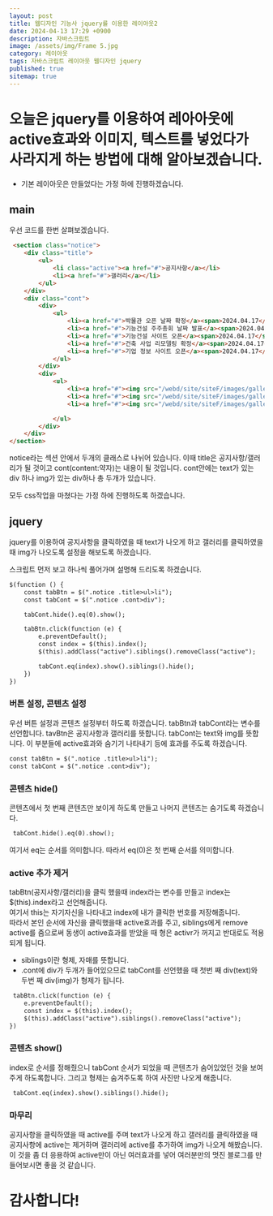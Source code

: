 ```yaml
---
layout: post
title: 웹디자인 기능사 jquery를 이용한 레이아웃2
date: 2024-04-13 17:29 +0900
description: 자바스크립트
image: /assets/img/Frame 5.jpg
category: 레이아웃 
tags: 자바스크립트 레이아웃 웹디자인 jquery
published: true
sitemap: true
---
```



# 오늘은 jquery를 이용하여 레아아웃에 active효과와 이미지, 텍스트를 넣었다가 사라지게 하는 방법에 대해 알아보겠습니다.
* 기본 레이아웃은 만들었다는 가정 하에 진행하겠습니다.

## main
우선 코드를 한번 살펴보겠습니다. 
````html
 <section class="notice">
    <div class="title">
        <ul>
            <li class="active"><a href="#">공지사항</a></li>
            <li><a href="#">갤러리</a></li>
        </ul>
    </div>
    <div class="cont">
        <div>
            <ul>
                <li><a href="#">박물관 오픈 날짜 확정</a><span>2024.04.17</span></li>
                <li><a href="#">기능건설 주주총회 날짜 발표</a><span>2024.04.17</span></li>
                <li><a href="#">기능건설 사이트 오픈</a><span>2024.04.17</span></li>
                <li><a href="#">건축 사업 리모델링 확정</a><span>2024.04.17</span></li>
                <li><a href="#">기업 정보 사이트 오픈</a><span>2024.04.17</span></li>
            </ul>
        </div>
        <div>
            <ul>
                <li><a href="#"><img src="/webd/site/siteF/images/gallery01.jpg" alt="갤러리 오픈"></li>
                <li><a href="#"><img src="/webd/site/siteF/images/gallery02.jpg" alt="갤러리 오픈"></li>
                <li><a href="#"><img src="/webd/site/siteF/images/gallery03.jpg" alt="갤러리 오픈"></li>

            </ul>
        </div>
    </div>
</section>
````
notice라는 섹션 안에서 두개의 클래스로 나뉘어 있습니다. 이때 title은 공지사항/갤러리가 될 것이고 cont(content:약자)는 내용이 될 것입니다. cont안에는 text가 있는 div 하나 img가 있는 div하나 총 두개가 있습니다.

모두 css작업을 마쳤다는 가정 하에 진행하도록 하겠습니다.

## jquery
jquery를 이용하여 공지사항을 클릭하였을 때 text가 나오게 하고 갤러리를 클릭하였을 때 img가 나오도록 설정을 해보도록 하겠습니다.

스크립트 먼저 보고 하나씩 풀어가며 설명해 드리도록 하겠습니다.
````html
$(function () {
    const tabBtn = $(".notice .title>ul>li");    
    const tabCont = $(".notice .cont>div");      

    tabCont.hide().eq(0).show();

    tabBtn.click(function (e) {         
        e.preventDefault();
        const index = $(this).index();
        $(this).addClass("active").siblings().removeClass("active");

        tabCont.eq(index).show().siblings().hide();
    })
})
````

### 버튼 설정, 콘텐츠 설정
우선 버튼 설정과 콘텐츠 설정부터 하도록 하겠습니다.
tabBtn과 tabCont라는 변수를 선언합니다.
tavBtn은 공지사항과 갤러리를 뜻합니다. tabCont는 text와 img를 뜻합니다. 이 부분들에 active효과와 숨기기 나타내기 등에 효과를 주도록 하겠습니다.
````html
const tabBtn = $(".notice .title>ul>li");    
const tabCont = $(".notice .cont>div");   
````

### 콘텐츠 hide()
콘텐츠에서 첫 번째 콘텐츠만 보이게 하도록 만들고 나머지 콘텐츠는 숨기도록 하겠습니다.
````html
 tabCont.hide().eq(0).show();
````
여기서 eq는 순서를 의미합니다. 따라서 eq(0)은 첫 번째 순서를 의미합니다.

### active 추가 제거
tabBtn(공지사항/갤러리)을 클릭 했을때 index라는 변수를 만들고 index는 $(this).index라고 선언해줍니다.<br>
여기서 this는 자기자신을 나타내고 index에 내가 클릭한 번호를 저장해줍니다.<br> 따라서 본인 순서에 자신을 클릭했을때
active효과를 주고, siblings에게 remove active를 줌으로써 동생이 active효과를 받았을 때
형은 activr가 꺼지고 반대로도 적용되게 됩니다.
* siblings이란 형제, 자매를 뜻합니다.
* .cont에 div가 두개가 들어있으므로 tabCont를 선언했을 때 첫번 째 div(text)와 두번 째 div(img)가 형제가 됩니다.
````html
 tabBtn.click(function (e) {        
    e.preventDefault();
    const index = $(this).index(); 
    $(this).addClass("active").siblings().removeClass("active");
})
````

### 콘텐츠 show()
index로 순서를 정해줬으니 tabCont 순서가 되었을 때 콘텐츠가 숨어있었던 것을 보여주게 하도록합니다.
그리고 형제는 숨겨주도록 하여 사진만 나오게 해줍니다.
````html
 tabCont.eq(index).show().siblings().hide();
````

### 마무리
공지사항을 클릭하였을 때 active를 주며 text가 나오게 하고 갤러리를 클릭하였을 때 공지사항에 active는 제거하며 갤러리에 active를 추가하여 img가 나오게 해봤습니다. 이 것을 좀 더 응용하여 active만이 아닌 여러효과를 넣어 여러분만의 멋진 블로그를 만들어보시면 좋을 것 같습니다.
# 감사합니다!
